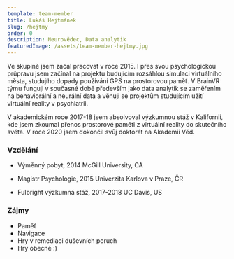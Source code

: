 ```yaml
---
template: team-member
title: Lukáš Hejtmánek
slug: /hejtmy
order: 0
description: Neurovědec, Data analytik
featuredImage: /assets/team-member-hejtmy.jpg
---
```



Ve skupině jsem začal pracovat v roce 2015. I přes svou psychologickou průpravu jsem začínal na projektu budujícím rozsáhlou simulaci virtuálního města, studujího dopady používání GPS na prostorovou paměť. V BrainVR týmu funguji v současné době především jako data analytik se zaměřením na behaviorální a neurální data a věnuji se projektům studujícím užití virtuální reality v psychiatrii.

V akademickém roce 2017-18 jsem absolvoval výzkumnou stáž v Kalifornii, kde jsem zkoumal přenos prostorové paměti z virtuální reality do skutečního světa. V roce 2020 jsem dokončil svůj doktorát na Akademii Věd.

### Vzdělání
-   Výměnný pobyt, 2014
    McGill University, CA
    
-   Magistr Psychologie, 2015
    Univerzita Karlova v Praze, ČR
    
-   Fulbright výzkumná stáž, 2017-2018
    UC Davis, US
    

### Zájmy
-   Paměť
-   Navigace
-   Hry v remediaci duševních poruch
-   Hry obecně :)